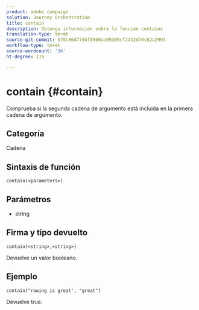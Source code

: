 ```yaml
---
product: adobe campaign
solution: Journey Orchestration
title: contain
description: Obtenga información sobre la función contains
translation-type: tm+mt
source-git-commit: 57dc86d775bf8860aa09300cf2432d70c62a2993
workflow-type: tm+mt
source-wordcount: '36'
ht-degree: 11%

---
```



# contain {#contain}

Comprueba si la segunda cadena de argumento está incluida en la primera cadena de argumento.

## Categoría

Cadena

## Sintaxis de función

`contain(<parameters>)`

## Parámetros

* string

## Firma y tipo devuelto

`contain(<string>,<string>)`

Devuelve un valor booleano.

## Ejemplo

`contain("rowing is great', "great")`

Devuelve true.
